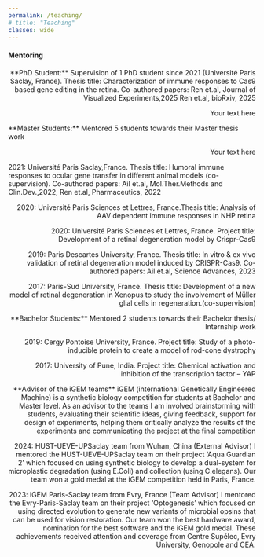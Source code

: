 ```yaml
---
permalink: /teaching/
# title: "Teaching"
classes: wide
---
```


#### **Mentoring**
<p align="right">**PhD Student:** Supervision of 1 PhD student since 2021 (Université Paris Saclay, France). Thesis title: Characterization of immune responses to Cas9 based gene editing in the retina. Co-authored papers: Ren et.al, Journal of Visualized Experiments,2025 Ren et.al, bioRxiv, 2025</p>
 
<p align="right">Your text here</p>**Master Students:** Mentored 5 students towards their Master thesis work
<p align="right">Your text here</p>2021: Université Paris Saclay,France. Thesis title: Humoral immune responses to ocular gene transfer in different animal models (co-supervision). Co-authored papers: Ail et.al, Mol.Ther.Methods and Clin.Dev.,2022, Ren et.al, Pharmaceutics, 2022

<p align="right">2020: Université Paris Sciences et Lettres, France.Thesis title: Analysis of AAV dependent immune responses in NHP retina</p>

<p align="right">2020: Université Paris Sciences et Lettres, France. Project title: Development of a retinal degeneration model by Crispr-Cas9</p>

<p align="right">2019: Paris Descartes University, France. Thesis title: In vitro & ex vivo validation of retinal degeneration model induced by CRISPR-Cas9. Co-authored papers: Ail et.al, Science Advances, 2023</p>

<p align="right">2017: Paris-Sud University, France. Thesis title: Development of a new model of retinal degeneration in Xenopus to study the involvement of Müller glial cells in regeneration.(co-supervision)</p>
 
<p align="right">**Bachelor Students:** Mentored 2 students towards their Bachelor thesis/ Internship work</p>
<p align="right">2019: Cergy Pontoise University, France. Project title: Study of a photo-inducible protein to create a model of rod-cone dystrophy</p>

<p align="right">2017: University of Pune, India. Project title: Chemical activation and inhibition of the transcription factor – YAP</p>

<p align="right">**Advisor of the iGEM teams**
iGEM (international Genetically Engineered Machine) is a synthetic biology competition for students at Bachelor and Master level. As an advisor to the teams I am involved brainstorming with students, evaluating their scientific ideas, giving feedback, support for design of experiments, helping them critically analyze the results of the experiments and communicating the project at the final competition</p>

<p align="right">2024: HUST-UEVE-UPSaclay team from Wuhan, China (External Advisor)
I mentored the HUST-UEVE-UPSaclay team on their project ‘Aqua Guardian 2’ which focused on using synthetic biology to develop a dual-system for microplastic degradation (using E.Coli) and collection (using C.elegans). Our team won a gold medal at the iGEM competition held in Paris, France.</p>

<p align="right">2023: iGEM Paris-Saclay team from Evry, France (Team Advisor)
I mentored the Evry-Paris-Saclay team on their project ‘Optogenesis’ which focused on using directed evolution to generate new variants of microbial opsins that can be used for vision restoration. Our team won the best hardware award, nomination for the best software and the iGEM gold medal. These achievements received attention and coverage from Centre Supélec, Evry University, Genopole and CEA.</p>

